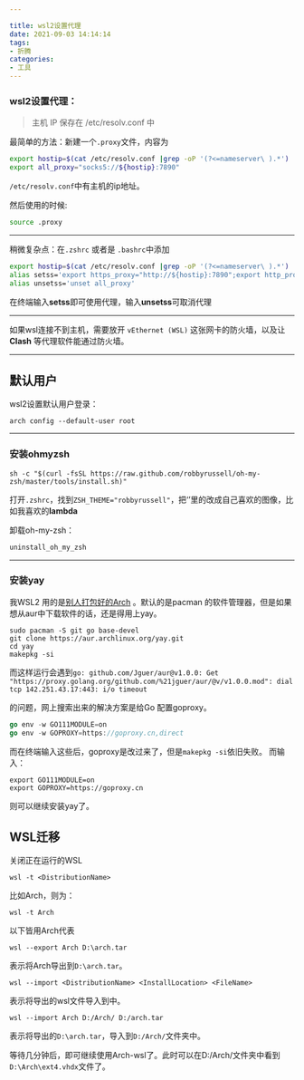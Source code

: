 ```yaml
---

title: wsl2设置代理
date: 2021-09-03 14:14:14
tags: 
- 折腾
categories: 
- 工具
---
```


### wsl2设置代理：

>主机 IP 保存在 /etc/resolv.conf 中
>

最简单的方法：新建一个`.proxy`文件，内容为

```sh
export hostip=$(cat /etc/resolv.conf |grep -oP '(?<=nameserver\ ).*')
export all_proxy="socks5://${hostip}:7890"
```

`/etc/resolv.conf`中有主机的ip地址。

然后使用的时候:

```sh
source .proxy
```

---

稍微复杂点：在`.zshrc` 或者是	`.bashrc`中添加

```sh
export hostip=$(cat /etc/resolv.conf |grep -oP '(?<=nameserver\ ).*')
alias setss='export https_proxy="http://${hostip}:7890";export http_proxy="http://${hostip}:7890";export all_proxy="socks5://${hostip}:7890";'
alias unsetss='unset all_proxy'
```

在终端输入**setss**即可使用代理，输入**unsetss**可取消代理

---

如果wsl连接不到主机，需要放开 `vEthernet (WSL)` 这张网卡的防火墙，以及让**Clash** 等代理软件能通过防火墙。

---

## 默认用户

wsl2设置默认用户登录：

```
arch config --default-user root 
```

---

### 安装ohmyzsh

```curl
sh -c "$(curl -fsSL https://raw.github.com/robbyrussell/oh-my-zsh/master/tools/install.sh)"
```

打开`.zshrc`，找到`ZSH_THEME="robbyrussell"`，把‘’里的改成自己喜欢的图像，比如我喜欢的**lambda**

卸载oh-my-zsh：

```bash
uninstall_oh_my_zsh
```



---

### 安装yay

我WSL2 用的是[别人打包好的Arch](https://github.com/yuk7/ArchWSL) 。默认的是pacman 的软件管理器，但是如果想从aur中下载软件的话，还是得用上yay。

```shell
sudo pacman -S git go base-devel
git clone https://aur.archlinux.org/yay.git
cd yay
makepkg -si
```

而这样运行会遇到`go: github.com/Jguer/aur@v1.0.0: Get "https://proxy.golang.org/github.com/%21jguer/aur/@v/v1.0.0.mod": dial tcp 142.251.43.17:443: i/o timeout`

的问题，网上搜索出来的解决方案是给Go 配置goproxy。

```go
go env -w GO111MODULE=on
go env -w GOPROXY=https://goproxy.cn,direct
```

而在终端输入这些后，goproxy是改过来了，但是`makepkg -si`依旧失败。
而输入：

```
export GO111MODULE=on
export GOPROXY=https://goproxy.cn
```

则可以继续安装yay了。

## WSL迁移

关闭正在运行的WSL

```
wsl -t <DistributionName>
```

比如Arch，则为：  

```
wsl -t Arch
```

以下皆用Arch代表<DistributionName>

```
wsl --export Arch D:\arch.tar
```

表示将Arch导出到`D:\arch.tar`。

`wsl --import <DistributionName> <InstallLocation> <FileName>`

表示将导出的wsl文件导入到<InstallLocation>中。

```
wsl --import Arch D:/Arch/ D:/arch.tar
```

表示将导出的`D:\arch.tar`，导入到`D:/Arch/`文件夹中。

等待几分钟后，即可继续使用Arch-wsl了。此时可以在D:/Arch/文件夹中看到`D:\Arch\ext4.vhdx`文件了。
